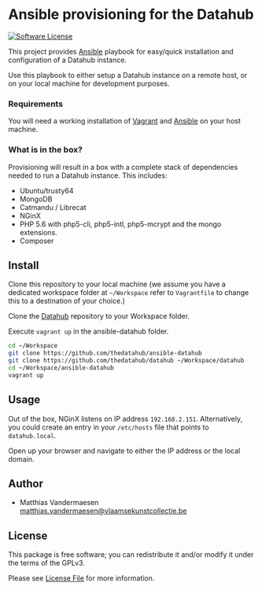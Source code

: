 # Ansible provisioning for the Datahub

[![Software License](https://img.shields.io/badge/license-MIT-brightgreen.svg?style=flat-square)](LICENSE.md)

This project provides [Ansible](http://www.ansible.com) playbook for easy/quick
installation and configuration of a Datahub instance.

Use this playbook to either setup a Datahub instance on a remote host, or on
your local machine for development purposes.

### Requirements

You will need a working installation of [Vagrant](https://www.vagrantup.com/)
and [Ansible](http://www.ansible.com) on your host machine.

### What is in the box?

Provisioning will result in a box with a complete stack of dependencies needed
to run a Datahub instance. This includes:

- Ubuntu/trusty64
- MongoDB
- Catmandu / Librecat
- NGinX
- PHP 5.6 with php5-cli, php5-intl, php5-mcrypt and the mongo extensions.
- Composer

## Install

Clone this repository to your local machine (we assume you have a dedicated
workspace folder at `~/Workspace` refer to `Vagrantfile` to change this to a
destination of your choice.)

Clone the [Datahub](https://github.com/thedatahub/datahu) repository to
your Workspace folder.

Execute `vagrant up` in the ansible-datahub folder.

```bash
cd ~/Workspace
git clone https://github.com/thedatahub/ansible-datahub
git clone https://github.com/thedatahub/datahub ~/Workspace/datahub
cd ~/Workspace/ansible-datahub
vagrant up
```

## Usage

Out of the box, NGinX listens on IP address `192.168.2.151`. Alternatively, you
could create an entry in your `/etc/hosts` file that points to `datahub.local`.

Open up your browser and navigate to either the IP address or the local domain.

## Author

* Matthias Vandermaesen <matthias.vandermaesen@vlaamsekunstcollectie.be>

## License

This package is free software; you can redistribute it and/or modify it under
the terms of the GPLv3.

Please see [License File](LICENSE) for more information.
